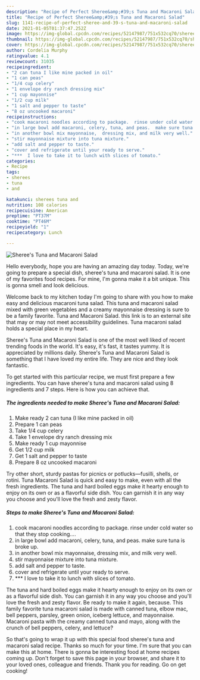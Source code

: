 ```yaml
---
description: "Recipe of Perfect Sheree&amp;#39;s Tuna and Macaroni Salad"
title: "Recipe of Perfect Sheree&amp;#39;s Tuna and Macaroni Salad"
slug: 1141-recipe-of-perfect-sheree-and-39-s-tuna-and-macaroni-salad
date: 2021-01-05T01:37:47.252Z
image: https://img-global.cpcdn.com/recipes/52147987/751x532cq70/sherees-tuna-and-macaroni-salad-recipe-main-photo.jpg
thumbnail: https://img-global.cpcdn.com/recipes/52147987/751x532cq70/sherees-tuna-and-macaroni-salad-recipe-main-photo.jpg
cover: https://img-global.cpcdn.com/recipes/52147987/751x532cq70/sherees-tuna-and-macaroni-salad-recipe-main-photo.jpg
author: Cordelia Murphy
ratingvalue: 4.1
reviewcount: 31035
recipeingredient:
- "2 can tuna I like mine packed in oil"
- "1 can peas"
- "1/4 cup celery"
- "1 envelope dry ranch dressing mix"
- "1 cup mayonnise"
- "1/2 cup milk"
- "1 salt and pepper to taste"
- "8 oz uncooked macaroni"
recipeinstructions:
- "cook macaroni noodles according to package.  rinse under cold water so that they stop cooking...."
- "in large bowl add macaroni, celery, tuna, and peas.  make sure tuna is broke up."
- "in another bowl mix mayonnaise,  dressing mix, and milk very well."
- "stir mayonnaise mixture into tuna mixture."
- "add salt and pepper to taste."
- "cover and refrigerate until your ready to serve."
- "***  I love to take it to lunch with slices of tomato."
categories:
- Recipe
tags:
- sherees
- tuna
- and

katakunci: sherees tuna and 
nutrition: 108 calories
recipecuisine: American
preptime: "PT37M"
cooktime: "PT46M"
recipeyield: "1"
recipecategory: Lunch

---
```



![Sheree&#39;s Tuna and Macaroni Salad](https://img-global.cpcdn.com/recipes/52147987/751x532cq70/sherees-tuna-and-macaroni-salad-recipe-main-photo.jpg)

Hello everybody, hope you are having an amazing day today. Today, we're going to prepare a special dish, sheree&#39;s tuna and macaroni salad. It is one of my favorites food recipes. For mine, I'm gonna make it a bit unique. This is gonna smell and look delicious.

Welcome back to my kitchen today I&#39;m going to share with you how to make easy and delicious macaroni tuna salad. This tuna and macaroni salad mixed with green vegetables and a creamy mayonnaise dressing is sure to be a family favorite. Tuna and Macaroni Salad. this link is to an external site that may or may not meet accessibility guidelines. Tuna macaroni salad holds a special place in my heart.

Sheree&#39;s Tuna and Macaroni Salad is one of the most well liked of recent trending foods in the world. It's easy, it's fast, it tastes yummy. It is appreciated by millions daily. Sheree&#39;s Tuna and Macaroni Salad is something that I have loved my entire life. They are nice and they look fantastic.


To get started with this particular recipe, we must first prepare a few ingredients. You can have sheree&#39;s tuna and macaroni salad using 8 ingredients and 7 steps. Here is how you can achieve that.

<!--inarticleads1-->

##### The ingredients needed to make Sheree&#39;s Tuna and Macaroni Salad:

1. Make ready 2 can tuna (I like mine packed in oil)
1. Prepare 1 can peas
1. Take 1/4 cup celery
1. Take 1 envelope dry ranch dressing mix
1. Make ready 1 cup mayonnise
1. Get 1/2 cup milk
1. Get 1 salt and pepper to taste
1. Prepare 8 oz uncooked macaroni


Try other short, sturdy pastas for picnics or potlucks—fusilli, shells, or rotini. Tuna Macaroni Salad is quick and easy to make, even with all the fresh ingredients. The tuna and hard boiled eggs make it hearty enough to enjoy on its own or as a flavorful side dish. You can garnish it in any way you choose and you&#39;ll love the fresh and zesty flavor. 

<!--inarticleads2-->

##### Steps to make Sheree&#39;s Tuna and Macaroni Salad:

1. cook macaroni noodles according to package.  rinse under cold water so that they stop cooking....
1. in large bowl add macaroni, celery, tuna, and peas.  make sure tuna is broke up.
1. in another bowl mix mayonnaise,  dressing mix, and milk very well.
1. stir mayonnaise mixture into tuna mixture.
1. add salt and pepper to taste.
1. cover and refrigerate until your ready to serve.
1. ***  I love to take it to lunch with slices of tomato.


The tuna and hard boiled eggs make it hearty enough to enjoy on its own or as a flavorful side dish. You can garnish it in any way you choose and you&#39;ll love the fresh and zesty flavor. Be ready to make it again, because. This family favorite tuna macaroni salad is made with canned tuna, elbow mac, bell peppers, parsley, green onion, iceberg lettuce, and mayonnaise. Macaroni pasta with the creamy canned tuna and mayo, along with the crunch of bell peppers, celery, and lettuce? 

So that's going to wrap it up with this special food sheree&#39;s tuna and macaroni salad recipe. Thanks so much for your time. I'm sure that you can make this at home. There is gonna be interesting food at home recipes coming up. Don't forget to save this page in your browser, and share it to your loved ones, colleague and friends. Thank you for reading. Go on get cooking!
